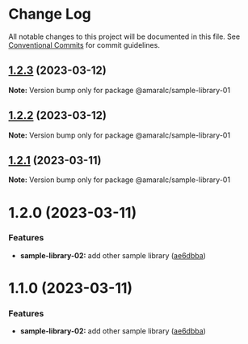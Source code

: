 # Change Log

All notable changes to this project will be documented in this file.
See [Conventional Commits](https://conventionalcommits.org) for commit guidelines.

## [1.2.3](https://github.com/amaralc/nx-integrated-template/compare/@amaralc/sample-library-01@1.2.2...@amaralc/sample-library-01@1.2.3) (2023-03-12)

**Note:** Version bump only for package @amaralc/sample-library-01

## [1.2.2](https://github.com/amaralc/nx-integrated-template/compare/@amaralc/sample-library-01@1.2.1...@amaralc/sample-library-01@1.2.2) (2023-03-12)

**Note:** Version bump only for package @amaralc/sample-library-01

## [1.2.1](https://github.com/amaralc/nx-integrated-template/compare/@amaralc/sample-library-01@1.2.0...@amaralc/sample-library-01@1.2.1) (2023-03-11)

**Note:** Version bump only for package @amaralc/sample-library-01

# 1.2.0 (2023-03-11)

### Features

- **sample-library-02:** add other sample library ([ae6dbba](https://github.com/amaralc/nx-integrated-template/commit/ae6dbba373359c927d0d796d1fee8d0e1af38002))

# 1.1.0 (2023-03-11)

### Features

- **sample-library-02:** add other sample library ([ae6dbba](https://github.com/amaralc/nx-integrated-template/commit/ae6dbba373359c927d0d796d1fee8d0e1af38002))
